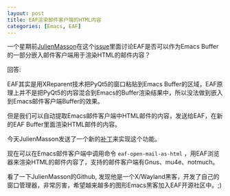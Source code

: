 ```yaml
---
layout: post
title: EAF渲染邮件客户端的HTML内容
categories: [Emacs, EAF]
---
```


一个星期前[JulienMasson](https://github.com/JulienMasson)在这个[issue](https://github.com/manateelazycat/emacs-application-framework/issues/181)里面讨论EAF是否可以作为Emacs Buffer的一部分嵌入邮件客户端用于渲染HTML的邮件内容？

回答:

EAF其实是用XReparent技术把PyQt5的窗口粘贴到Emacs Buffer的区域，EAF原理上并不是把PyQt5的内容混合到Emacs的Buffer渲染结果中，所以没法做到嵌入到Emacs邮件客户端Buffer的效果。

但是我们可以自动提取Emacs邮件客户端中HTML邮件的内容，发送给EAF，在新的EAF Buffer里面渲染HTML邮件的内容。

今天JulienMasson发送了一个新的[补丁](https://github.com/manateelazycat/emacs-application-framework/commit/9ddfacfb95b81e793b33d41eaf527839b54a715d)来实现这个功能。

现在可以在Emacs邮件客户端中调用命令 ```eaf-open-mail-as-html``` ，用EAF浏览器来渲染HTML的邮件内容了，支持的邮件客户端有Gnus、mu4e、notmuch。

看了一下JulienMasson的Github, 发现他是一个X/Wayland黑客，开发了自己的窗口管理器，非常厉害，希望越来越多的图形Emacs黑客加入EAF开源社区中。;)
